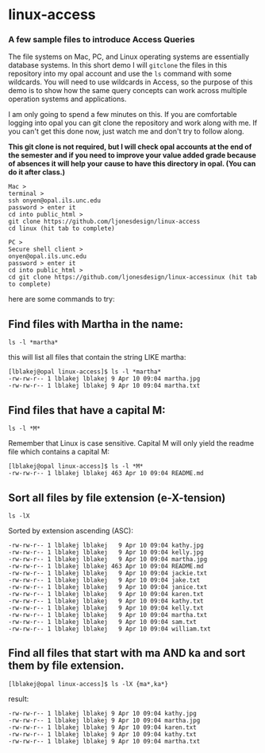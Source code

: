 # linux-access
### A few sample files to introduce Access Queries

The file systems on Mac, PC, and Linux operating systems are essentially database systems. In this short demo I will ```gitclone``` the files in this repository into my opal account and use the ``ls`` command with some wildcards. You will need to use wildcards in Access, so the purpose of this demo is to show how the same query concepts can work across multiple operation systems and applications. 

I am only going to spend a few minutes on this. If you are comfortable logging into opal you can git clone the repository and work along with me. If you can't get this done now, just watch me and don't try to follow along.

**This git clone is not required, but I will check opal accounts at the end of the semester and if you need to improve your value added grade because of absences it will help your cause to have this directory in opal. (You can do it after class.)**

```
Mac > 
terminal > 
ssh onyen@opal.ils.unc.edu 
password > enter it
cd into public_html > 
git clone https://github.com/ljonesdesign/linux-access
cd linux (hit tab to complete)

PC > 
Secure shell client >
onyen@opal.ils.unc.edu 
password > enter it
cd into public_html > 
cd git clone https://github.com/ljonesdesign/linux-accessinux (hit tab to complete)
```

here are some commands to try:

## Find files with Martha in the name:
```
ls -l *martha*
```
this will list all files that contain the string LIKE martha:

```
[lblakej@opal linux-access]$ ls -l *martha*
-rw-rw-r-- 1 lblakej lblakej 9 Apr 10 09:04 martha.jpg
-rw-rw-r-- 1 lblakej lblakej 9 Apr 10 09:04 martha.txt
```

## Find files that have a capital M:
```
ls -l *M*
```
Remember that Linux is case sensitive. Capital M will only yield the readme file which contains a capital M:
```
[lblakej@opal linux-access]$ ls -l *M*
-rw-rw-r-- 1 lblakej lblakej 463 Apr 10 09:04 README.md
```

## Sort all files by file extension (e-**X**-tension)

```
ls -lX
```

Sorted by extension ascending (ASC):
```
-rw-rw-r-- 1 lblakej lblakej   9 Apr 10 09:04 kathy.jpg
-rw-rw-r-- 1 lblakej lblakej   9 Apr 10 09:04 kelly.jpg
-rw-rw-r-- 1 lblakej lblakej   9 Apr 10 09:04 martha.jpg
-rw-rw-r-- 1 lblakej lblakej 463 Apr 10 09:04 README.md
-rw-rw-r-- 1 lblakej lblakej   9 Apr 10 09:04 jackie.txt
-rw-rw-r-- 1 lblakej lblakej   9 Apr 10 09:04 jake.txt
-rw-rw-r-- 1 lblakej lblakej   9 Apr 10 09:04 janice.txt
-rw-rw-r-- 1 lblakej lblakej   9 Apr 10 09:04 karen.txt
-rw-rw-r-- 1 lblakej lblakej   9 Apr 10 09:04 kathy.txt
-rw-rw-r-- 1 lblakej lblakej   9 Apr 10 09:04 kelly.txt
-rw-rw-r-- 1 lblakej lblakej   9 Apr 10 09:04 martha.txt
-rw-rw-r-- 1 lblakej lblakej   9 Apr 10 09:04 sam.txt
-rw-rw-r-- 1 lblakej lblakej   9 Apr 10 09:04 william.txt
```
## Find all files that start with ma AND ka and sort them by file extension.

```
[lblakej@opal linux-access]$ ls -lX {ma*,ka*}
```
result:

```
-rw-rw-r-- 1 lblakej lblakej 9 Apr 10 09:04 kathy.jpg
-rw-rw-r-- 1 lblakej lblakej 9 Apr 10 09:04 martha.jpg
-rw-rw-r-- 1 lblakej lblakej 9 Apr 10 09:04 karen.txt
-rw-rw-r-- 1 lblakej lblakej 9 Apr 10 09:04 kathy.txt
-rw-rw-r-- 1 lblakej lblakej 9 Apr 10 09:04 martha.txt
```

